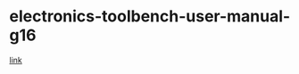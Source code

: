 # electronics-toolbench-user-manual-g16

[link](https://nimsyc.github.io/electronics-toolbench-user-manual-g16/)

